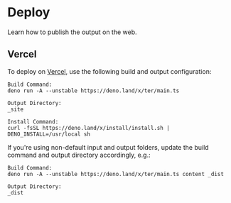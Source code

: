 # Deploy

Learn how to publish the output on the web.

## Vercel

To deploy on [Vercel](https://vercel.com), use the following build and output
configuration:

```
Build Command:
deno run -A --unstable https://deno.land/x/ter/main.ts

Output Directory:
_site

Install Command:
curl -fsSL https://deno.land/x/install/install.sh | DENO_INSTALL=/usr/local sh
```

If you're using non-default input and output folders, update the build command
and output directory accordingly, e.g.:

```
Build Command:
deno run -A --unstable https://deno.land/x/ter/main.ts content _dist

Output Directory:
_dist
```
